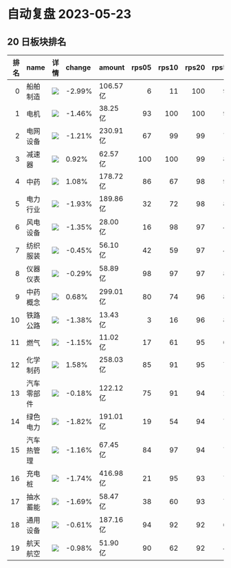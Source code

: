 # 自动复盘 2023-05-23
## 20 日板块排名
|   排名 | name       | 详情                                                                                                | change   | amount   |   rps05 |   rps10 |   rps20 |   rps50 |   rps120 |   rps250 | volume      |
|-------:|:-----------|:----------------------------------------------------------------------------------------------------|:---------|:---------|--------:|--------:|--------:|--------:|---------:|---------:|:------------|
|      0 | 船舶制造   | ![](https://sykent-blog-image.oss-cn-beijing.aliyuncs.com/quant/image/2023/5/1684830985075-tmp.jpg) | -2.99%   | 106.57亿 |       6 |      11 |     100 |      98 |       97 |       99 | 808.82万手  |
|      1 | 电机       | ![](https://sykent-blog-image.oss-cn-beijing.aliyuncs.com/quant/image/2023/5/1684830986394-tmp.jpg) | -1.46%   | 38.25亿  |      93 |     100 |     100 |      97 |       89 |       88 | 136.97万手  |
|      2 | 电网设备   | ![](https://sykent-blog-image.oss-cn-beijing.aliyuncs.com/quant/image/2023/5/1684830987341-tmp.jpg) | -1.21%   | 230.91亿 |      67 |      99 |      99 |      76 |       62 |       86 | 1919.83万手 |
|      3 | 减速器     | ![](https://sykent-blog-image.oss-cn-beijing.aliyuncs.com/quant/image/2023/5/1684830988161-tmp.jpg) | 0.92%    | 62.57亿  |     100 |     100 |      99 |      81 |       76 |        0 | 532.47万手  |
|      4 | 中药       | ![](https://sykent-blog-image.oss-cn-beijing.aliyuncs.com/quant/image/2023/5/1684830989101-tmp.jpg) | 1.08%    | 178.72亿 |      86 |      67 |      98 |      97 |       47 |       70 | 1245.28万手 |
|      5 | 电力行业   | ![](https://sykent-blog-image.oss-cn-beijing.aliyuncs.com/quant/image/2023/5/1684830989985-tmp.jpg) | -1.93%   | 189.86亿 |      32 |      72 |      98 |      89 |       57 |       42 | 2824.17万手 |
|      6 | 风电设备   | ![](https://sykent-blog-image.oss-cn-beijing.aliyuncs.com/quant/image/2023/5/1684830990844-tmp.jpg) | -1.35%   | 28.00亿  |      16 |      98 |      97 |      43 |       25 |       49 | 187.38万手  |
|      7 | 纺织服装   | ![](https://sykent-blog-image.oss-cn-beijing.aliyuncs.com/quant/image/2023/5/1684830991809-tmp.jpg) | -0.45%   | 56.10亿  |      42 |      59 |      97 |      41 |       62 |       29 | 759.63万手  |
|      8 | 仪器仪表   | ![](https://sykent-blog-image.oss-cn-beijing.aliyuncs.com/quant/image/2023/5/1684830992925-tmp.jpg) | -0.29%   | 58.89亿  |      98 |      97 |      97 |      84 |       81 |       98 | 337.67万手  |
|      9 | 中药概念   | ![](https://sykent-blog-image.oss-cn-beijing.aliyuncs.com/quant/image/2023/5/1684830993793-tmp.jpg) | 0.68%    | 299.01亿 |      80 |      74 |      96 |      87 |       37 |       56 | 2171.57万手 |
|     10 | 铁路公路   | ![](https://sykent-blog-image.oss-cn-beijing.aliyuncs.com/quant/image/2023/5/1684830994679-tmp.jpg) | -1.38%   | 13.43亿  |       3 |      16 |      96 |      81 |       87 |       58 | 234.28万手  |
|     11 | 燃气       | ![](https://sykent-blog-image.oss-cn-beijing.aliyuncs.com/quant/image/2023/5/1684830995703-tmp.jpg) | -1.15%   | 11.02亿  |      17 |      61 |      95 |      62 |       39 |       40 | 121.35万手  |
|     12 | 化学制药   | ![](https://sykent-blog-image.oss-cn-beijing.aliyuncs.com/quant/image/2023/5/1684830996676-tmp.jpg) | 1.58%    | 258.03亿 |      85 |      91 |      95 |      78 |       38 |       25 | 1612.61万手 |
|     13 | 汽车零部件 | ![](https://sykent-blog-image.oss-cn-beijing.aliyuncs.com/quant/image/2023/5/1684830997558-tmp.jpg) | -0.18%   | 122.12亿 |      75 |      91 |      94 |      24 |       18 |       53 | 937.17万手  |
|     14 | 绿色电力   | ![](https://sykent-blog-image.oss-cn-beijing.aliyuncs.com/quant/image/2023/5/1684830998479-tmp.jpg) | -1.82%   | 191.01亿 |      19 |      54 |      94 |      71 |       55 |       28 | 2679.62万手 |
|     15 | 汽车热管理 | ![](https://sykent-blog-image.oss-cn-beijing.aliyuncs.com/quant/image/2023/5/1684830999279-tmp.jpg) | -1.16%   | 67.45亿  |      84 |      97 |      94 |      78 |       80 |        0 | 677.17万手  |
|     16 | 充电桩     | ![](https://sykent-blog-image.oss-cn-beijing.aliyuncs.com/quant/image/2023/5/1684831000274-tmp.jpg) | -1.74%   | 416.98亿 |      21 |      95 |      93 |      73 |       74 |       85 | 2743.12万手 |
|     17 | 抽水蓄能   | ![](https://sykent-blog-image.oss-cn-beijing.aliyuncs.com/quant/image/2023/5/1684831001211-tmp.jpg) | -1.69%   | 58.47亿  |      38 |      60 |      93 |      75 |       41 |       41 | 749.20万手  |
|     18 | 通用设备   | ![](https://sykent-blog-image.oss-cn-beijing.aliyuncs.com/quant/image/2023/5/1684831002093-tmp.jpg) | -0.61%   | 187.16亿 |      94 |      92 |      92 |      69 |       40 |       81 | 1376.42万手 |
|     19 | 航天航空   | ![](https://sykent-blog-image.oss-cn-beijing.aliyuncs.com/quant/image/2023/5/1684831003011-tmp.jpg) | -0.98%   | 51.90亿  |      90 |      62 |      92 |      47 |       44 |       36 | 244.09万手  |